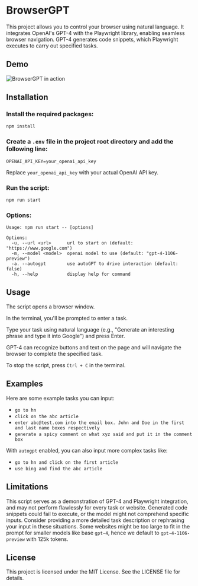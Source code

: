 # BrowserGPT

This project allows you to control your browser using natural language. It integrates OpenAI's GPT-4 with the Playwright library, enabling seamless browser navigation. GPT-4 generates code snippets, which Playwright executes to carry out specified tasks.

## Demo

![BrowserGPT in action](./public/browsergpt.gif)

## Installation

### Install the required packages:

```sh
npm install
```

### Create a `.env` file in the project root directory and add the following line:

```
OPENAI_API_KEY=your_openai_api_key
```

Replace `your_openai_api_key` with your actual OpenAI API key.

### Run the script:

```sh
npm run start
```

### Options:

```
Usage: npm run start -- [options]

Options:
  -u, --url <url>      url to start on (default: "https://www.google.com")
  -m, --model <model>  openai model to use (default: "gpt-4-1106-preview")
  -a. --autogpt        use autoGPT to drive interaction (default: false)
  -h, --help           display help for command
```

## Usage

The script opens a browser window.

In the terminal, you'll be prompted to enter a task.

Type your task using natural language (e.g., "Generate an interesting phrase and type it into Google") and press Enter.

GPT-4 can recognize buttons and text on the page and will navigate the browser to complete the specified task.

To stop the script, press `Ctrl + C` in the terminal.

## Examples

Here are some example tasks you can input:

- `go to hn`
- `click on the abc article`
- `enter abc@test.com into the email box. John and Doe in the first and last name boxes respectively`
- `generate a spicy comment on what xyz said and put it in the comment box`

With `autogpt` enabled, you can also input more complex tasks like:

- `go to hn and click on the first article`
- `use bing and find the abc article`

## Limitations

This script serves as a demonstration of GPT-4 and Playwright integration, and may not perform flawlessly for every task or website. Generated code snippets could fail to execute, or the model might not comprehend specific inputs. Consider providing a more detailed task description or rephrasing your input in these situations. Some websites might be too large to fit in the prompt for smaller models like base `gpt-4`, hence we default to `gpt-4-1106-preview` with 125k tokens.

## License

This project is licensed under the MIT License. See the LICENSE file for details.
